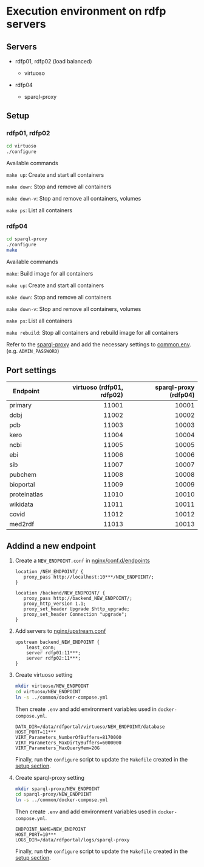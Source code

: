 # Execution environment on rdfp servers

## Servers

* rdfp01, rdfp02 (load balanced)
    * virtuoso

* rdfp04
    * sparql-proxy

## Setup

### rdfp01, rdfp02

```bash
cd virtuoso
./configure
```

Available commands

`make up`: Create and start all containers

`make down`: Stop and remove all containers

`make down-v`: Stop and remove all containers, volumes

`make ps`: List all containers

### rdfp04

```bash
cd sparql-proxy
./configure
make
```

Available commands

`make`: Build image for all containers

`make up`: Create and start all containers

`make down`: Stop and remove all containers

`make down-v`: Stop and remove all containers, volumes

`make ps`: List all containers

`make rebuild`: Stop all containers and rebuild image for all containers

Refer to the [sparql-proxy](https://github.com/dbcls/sparql-proxy) and add the necessary
settings to [common.env](sparql-proxy/common/common.env). (e.g. `ADMIN_PASSWORD`)

## Port settings

| Endpoint     | virtuoso (rdfp01, rdfp02) | sparql-proxy (rdfp04) |
|--------------|--------------------------:|----------------------:|
| primary      |                     11001 |                 10001 |
| ddbj         |                     11002 |                 10002 |
| pdb          |                     11003 |                 10003 |
| kero         |                     11004 |                 10004 |
| ncbi         |                     11005 |                 10005 |
| ebi          |                     11006 |                 10006 |
| sib          |                     11007 |                 10007 |
| pubchem      |                     11008 |                 10008 |
| bioportal    |                     11009 |                 10009 |
| proteinatlas |                     11010 |                 10010 |
| wikidata     |                     11011 |                 10011 |
| covid        |                     11012 |                 10012 |
| med2rdf      |                     11013 |                 10013 |

## Addind a new endpoint

1. Create a `NEW_ENDPOINT.conf` in [nginx/conf.d/endpoints](../nginx/conf.d/endpoints)

    ```
    location /NEW_ENDPOINT/ {
       proxy_pass http://localhost:10***/NEW_ENDPOINT/;
    }
    
    location /backend/NEW_ENDPOINT/ {
       proxy_pass http://backend_NEW_ENDPOINT/;
       proxy_http_version 1.1;
       proxy_set_header Upgrade $http_upgrade;
       proxy_set_header Connection "upgrade";
    }
    ```

2. Add servers to [nginx/upstream.conf](../nginx/upstream.conf)

    ```
    upstream backend_NEW_ENDPOINT {
        least_conn;
        server rdfp01:11***;
        server rdfp02:11***;
    }
    ```

3. Create virtuoso setting

    ```bash
    mkdir virtuoso/NEW_ENDPOINT
    cd virtuoso/NEW_ENDPOINT
    ln -s ../common/docker-compose.yml
    ```

    Then create `.env` and add environment variables used in `docker-compose.yml`.

    ```
    DATA_DIR=/data/rdfportal/virtuoso/NEW_ENDPOINT/database
    HOST_PORT=11***
    VIRT_Parameters_NumberOfBuffers=8170000
    VIRT_Parameters_MaxDirtyBuffers=6000000
    VIRT_Parameters_MaxQueryMem=20G
    ```

    Finally, run the `configure` script to update the `Makefile` created in the [setup section](#setup). 

4. Create sparql-proxy setting

    ```bash
    mkdir sparql-proxy/NEW_ENDPOINT
    cd sparql-proxy/NEW_ENDPOINT
    ln -s ../common/docker-compose.yml
    ```

    Then create `.env` and add environment variables used in `docker-compose.yml`.

    ```
    ENDPOINT_NAME=NEW_ENDPOINT
    HOST_PORT=10***
    LOGS_DIR=/data/rdfportal/logs/sparql-proxy
    ```

   Finally, run the `configure` script to update the `Makefile` created in the [setup section](#setup).
